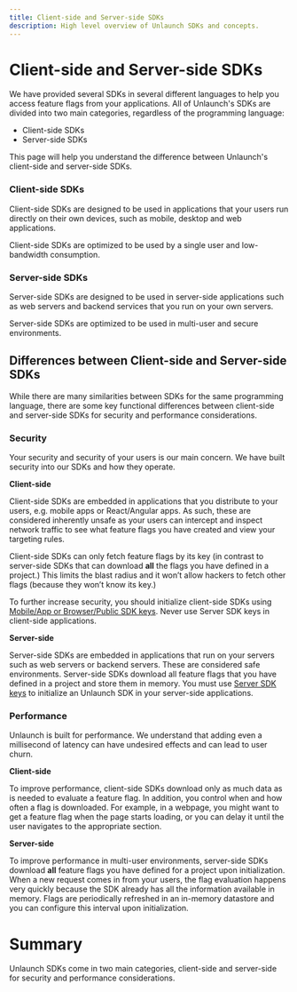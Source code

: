 ```yaml
---
title: Client-side and Server-side SDKs
description: High level overview of Unlaunch SDKs and concepts.
---
```


# Client-side and Server-side SDKs

We have provided several SDKs in several different languages to help you access feature flags from your applications. All of Unlaunch's SDKs are divided into two main categories, regardless of the programming language:

- Client-side SDKs
- Server-side SDKs

This page will help you understand the difference between Unlaunch's client-side and server-side SDKs.

### Client-side SDKs

Client-side SDKs are designed to be used in applications that your users run directly on their own devices, such as mobile, desktop and web applications.

Client-side SDKs are optimized to be used by a single user and low-bandwidth consumption.

### Server-side SDKs

Server-side SDKs are designed to be used in server-side applications such as web servers and backend services that you run on your own servers.

Server-side SDKs are optimized to be used in multi-user and secure environments.

## Differences between Client-side and Server-side SDKs

While there are many similarities between SDKs for the same programming language, there are some key functional differences between client-side and server-side SDKs for security and performance considerations.

### Security

Your security and security of your users is our main concern. We have built security into our SDKs and how they operate.

**Client-side**

Client-side SDKs are embedded in applications that you distribute to your users, e.g. mobile apps or React/Angular apps. As such, these are considered inherently unsafe as your users can intercept and inspect network traffic to see what feature flags you have created and view your targeting rules.

Client-side SDKs can only fetch feature flags by its key (in contrast to server-side SDKs that can download **all** the flags you have defined in a project.) This limits the blast radius and it won’t allow hackers to fetch other flags (because they won’t know its key.) 

To further increase security, you should initialize client-side SDKs using [Mobile/App or Browser/Public SDK keys](sdk-keys). Never use Server SDK keys in client-side applications.

**Server-side**

Server-side SDKs are embedded in applications that run on your servers such as web servers or backend servers. These are considered safe environments. Server-side SDKs download all feature flags that you have defined in a project and store them in memory. You must use [Server SDK keys](sdk-keys) to initialize an Unlaunch SDK in your server-side applications.

### Performance

Unlaunch is built for performance. We understand that adding even a millisecond of latency can have undesired effects and can lead to user churn.

**Client-side**

To improve performance, client-side SDKs download only as much data as is needed to evaluate a feature flag. In addition, you control when and how often a flag is downloaded. For example, in a webpage, you might want to get a feature flag when the page starts loading, or you can delay it until the user navigates to the appropriate section.

**Server-side**

To improve performance in multi-user environments, server-side SDKs download **all** feature flags you have defined for a project upon initialization. When a new request comes in from your users, the flag evaluation happens very quickly because the SDK already has all the information available in memory. Flags are periodically refreshed in an in-memory datastore and you can configure this interval upon initialization.

# Summary

Unlaunch SDKs come in two main categories, client-side and server-side for security and performance considerations.